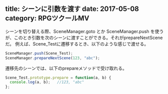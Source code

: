 title: シーンに引数を渡す
date: 2017-05-08
category: RPGツクールMV
---

シーンを切り替える際、SceneManager.goto とか SceneManager.push を使うが、このとき引数を次のシーンに渡すことができる。それがprepareNextSceneだ。
例えば、Scene_Testに遷移するとき、以下のような感じで渡せる。

```javascript
SceneManager.push(Scene_Test);
SceneManager.prepareNextScene(123, "abc");
```

遷移先のシーンでは、以下のprepareメソッドで受け取れる。

```javascript
Scene_Test.prototype.prepare = function(a, b) {
  console.log(a, b);   //123, "abc"
};
```

